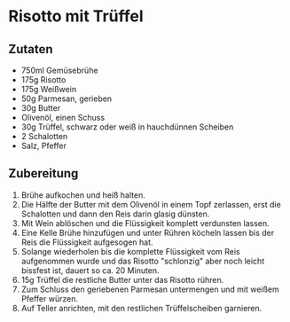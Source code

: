 # Risotto mit Trüffel

## Zutaten

- 750ml Gemüsebrühe
- 175g Risotto
- 175g Weißwein
- 50g Parmesan, gerieben
- 30g Butter
- Olivenöl, einen Schuss
- 30g Trüffel, schwarz oder weiß in hauchdünnen Scheiben
- 2 Schalotten
- Salz, Pfeffer

## Zubereitung

1. Brühe aufkochen und heiß halten.
1. Die Hälfte der Butter mit dem Olivenöl in einem Topf zerlassen, erst die Schalotten und dann den Reis darin glasig dünsten.
1. Mit Wein ablöschen und die Flüssigkeit komplett verdunsten lassen.
1. Eine Kelle Brühe hinzufügen und unter Rühren köcheln lassen bis der Reis die Flüssigkeit aufgesogen hat.
1. Solange wiederholen bis die komplette Flüssigkeit vom Reis aufgenommen wurde und das Risotto "schlonzig" aber noch leicht bissfest ist, dauert so ca. 20 Minuten.
1. 15g Trüffel die restliche Butter unter das Risotto rühren.
1. Zum Schluss den geriebenen Parmesan untermengen und mit weißem Pfeffer würzen.
1. Auf Teller anrichten, mit den restlichen Trüffelscheiben garnieren.
